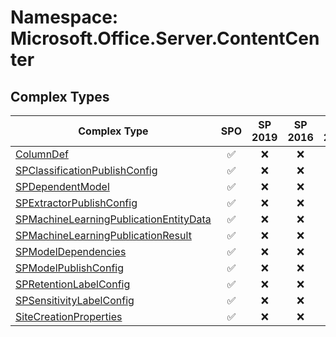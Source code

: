 # Namespace: Microsoft.Office.Server.ContentCenter

## Complex Types

Complex Type | SPO | SP 2019 | SP 2016 | SP 2013
----------|:---:|:-------:|:-------:|:-------:
[ColumnDef](./ComplexTypes/ColumnDef.md) | ✅ | ❌ | ❌ | ❌
[SPClassificationPublishConfig](./ComplexTypes/SPClassificationPublishConfig.md) | ✅ | ❌ | ❌ | ❌
[SPDependentModel](./ComplexTypes/SPDependentModel.md) | ✅ | ❌ | ❌ | ❌
[SPExtractorPublishConfig](./ComplexTypes/SPExtractorPublishConfig.md) | ✅ | ❌ | ❌ | ❌
[SPMachineLearningPublicationEntityData](./ComplexTypes/SPMachineLearningPublicationEntityData.md) | ✅ | ❌ | ❌ | ❌
[SPMachineLearningPublicationResult](./ComplexTypes/SPMachineLearningPublicationResult.md) | ✅ | ❌ | ❌ | ❌
[SPModelDependencies](./ComplexTypes/SPModelDependencies.md) | ✅ | ❌ | ❌ | ❌
[SPModelPublishConfig](./ComplexTypes/SPModelPublishConfig.md) | ✅ | ❌ | ❌ | ❌
[SPRetentionLabelConfig](./ComplexTypes/SPRetentionLabelConfig.md) | ✅ | ❌ | ❌ | ❌
[SPSensitivityLabelConfig](./ComplexTypes/SPSensitivityLabelConfig.md) | ✅ | ❌ | ❌ | ❌
[SiteCreationProperties](./ComplexTypes/SiteCreationProperties.md) | ✅ | ❌ | ❌ | ❌